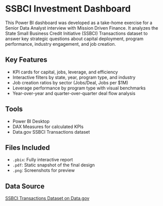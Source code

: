 # SSBCI Investment Dashboard

This Power BI dashboard was developed as a take-home exercise for a Senior Data Analyst interview with Mission Driven Finance. It analyzes the State Small Business Credit Initiative (SSBCI) Transactions dataset to answer key strategic questions about capital deployment, program performance, industry engagement, and job creation.

## Key Features
- KPI cards for capital, jobs, leverage, and efficiency
- Interactive filters by state, year, program type, and industry
- Job creation ratios by sector (Jobs/Deal, Jobs per $1M)
- Leverage performance by program type with visual benchmarks
- Year-over-year and quarter-over-quarter deal flow analysis

## Tools
- Power BI Desktop
- DAX Measures for calculated KPIs
- Data.gov SSBCI Transactions dataset

## Files Included
- `.pbix`: Fully interactive report
- `.pdf`: Static snapshot of the final design
- `.png`: Screenshots for preview

## Data Source
[SSBCI Transactions Dataset on Data.gov](https://catalog.data.gov/dataset/state-small-business-credit-initiative-ssbci-transactions-dataset)
